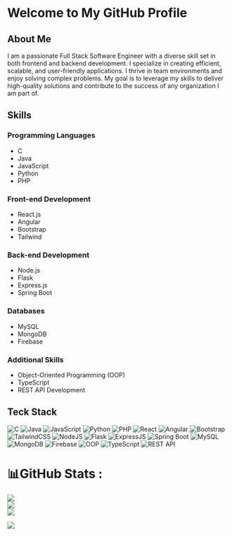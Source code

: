 
# Welcome to My GitHub Profile

## About Me

I am a passionate Full Stack Software Engineer with a diverse skill set in both frontend and backend development. I specialize in creating efficient, scalable, and user-friendly applications. I thrive in team environments and enjoy solving complex problems. My goal is to leverage my skills to deliver high-quality solutions and contribute to the success of any organization I am part of.

## Skills

### Programming Languages
- C
- Java
- JavaScript
- Python
- PHP

### Front-end Development
- React.js
- Angular
- Bootstrap
- Tailwind

### Back-end Development
- Node.js
- Flask
- Express.js
- Spring Boot

### Databases
- MySQL
- MongoDB
- Firebase

### Additional Skills
- Object-Oriented Programming (OOP)
- TypeScript
- REST API Development

## Teck Stack
![C](https://img.shields.io/badge/c-%2300599C.svg?style=for-the-badge&logo=c&logoColor=white) 
![Java](https://img.shields.io/badge/java-%23ED8B00.svg?style=for-the-badge&logo=java&logoColor=white) 
![JavaScript](https://img.shields.io/badge/javascript-%23323330.svg?style=for-the-badge&logo=javascript&logoColor=%23F7DF1E) 
![Python](https://img.shields.io/badge/python-3670A0?style=for-the-badge&logo=python&logoColor=ffdd54) 
![PHP](https://img.shields.io/badge/php-%23777BB4.svg?style=for-the-badge&logo=php&logoColor=white) 
![React](https://img.shields.io/badge/react-%2320232a.svg?style=for-the-badge&logo=react&logoColor=%2361DAFB) 
![Angular](https://img.shields.io/badge/angular-%23DD0031.svg?style=for-the-badge&logo=angular&logoColor=white) 
![Bootstrap](https://img.shields.io/badge/bootstrap-%23563D7C.svg?style=for-the-badge&logo=bootstrap&logoColor=white) 
![TailwindCSS](https://img.shields.io/badge/tailwindcss-%2338B2AC.svg?style=for-the-badge&logo=tailwind-css&logoColor=white) 
![NodeJS](https://img.shields.io/badge/node.js-6DA55F?style=for-the-badge&logo=node.js&logoColor=white) 
![Flask](https://img.shields.io/badge/flask-%23000.svg?style=for-the-badge&logo=flask&logoColor=white) 
![ExpressJS](https://img.shields.io/badge/express.js-%23404d59.svg?style=for-the-badge&logo=express&logoColor=%2361DAFB) 
![Spring Boot](https://img.shields.io/badge/spring%20boot-%236DB33F.svg?style=for-the-badge&logo=spring-boot&logoColor=white) 
![MySQL](https://img.shields.io/badge/mysql-%2300f.svg?style=for-the-badge&logo=mysql&logoColor=white) 
![MongoDB](https://img.shields.io/badge/MongoDB-%234ea94b.svg?style=for-the-badge&logo=mongodb&logoColor=white) 
![Firebase](https://img.shields.io/badge/firebase-%23039BE5.svg?style=for-the-badge&logo=firebase) 
![OOP](https://img.shields.io/badge/OOP-00599C?style=for-the-badge)
![TypeScript](https://img.shields.io/badge/typescript-%23007ACC.svg?style=for-the-badge&logo=typescript&logoColor=white) 
![REST API](https://img.shields.io/badge/REST-02569B?style=for-the-badge)

# 📊GitHub Stats :
![](https://github-readme-stats.vercel.app/api?username=Dineshlahi&theme=highcontrast&hide_border=false&include_all_commits=false&count_private=false)<br/>
![](https://github-readme-streak-stats.herokuapp.com/?user=Dineshlahi&theme=highcontrast&hide_border=false)<br/>
![](https://github-readme-stats.vercel.app/api/top-langs/?username=Dineshlahi&theme=highcontrast&hide_border=false&include_all_commits=false&count_private=false&layout=compact)


[![](https://visitcount.itsvg.in/api?id=Dineshlahi&icon=5&color=6)](https://visitcount.itsvg.in)


